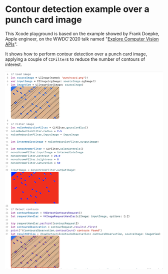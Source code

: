  # Contour detection example over a punch card image
This Xcode playground is based on the example showed by Frank Doepke, Apple engineer, on the WWDC'2020 talk named "[Explore Computer Vision APIs](https://developer.apple.com/videos/play/wwdc2020/10673)".

It shows how to perform contour detection over a punch card image, applying a couple of `CIFilter`s to reduce the number of contours of interest.

![playground_punchcard](playground_punchcard.png)
